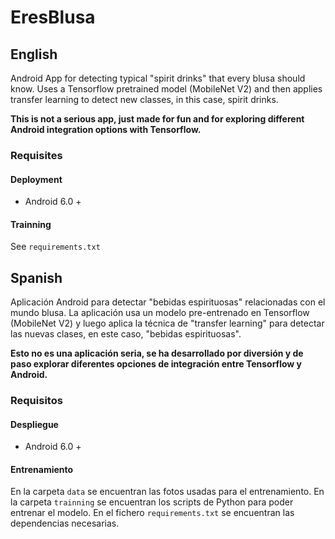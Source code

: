 # EresBlusa

## English
Android App for detecting typical "spirit drinks" that every blusa should know. Uses a Tensorflow pretrained model (MobileNet V2) and then applies transfer learning to detect new classes, in this case, spirit drinks. 

**This is not a serious app, just made for fun and for exploring different Android integration options with Tensorflow.**

### Requisites

#### Deployment 

 * Android 6.0 +

#### Trainning

See ```requirements.txt``` 
 
## Spanish
Aplicación Android para detectar "bebidas espirituosas" relacionadas con el mundo blusa. La aplicación usa un modelo pre-entrenado en Tensorflow (MobileNet V2) y luego aplica la técnica de "transfer learning" para detectar las nuevas clases, en este caso,  "bebidas espirituosas". 

**Esto no es una aplicación seria, se ha desarrollado por diversión y de paso explorar diferentes opciones de integración entre Tensorflow y Android.**

### Requisitos

#### Despliegue 

 * Android 6.0 +

#### Entrenamiento
En la carpeta ```data``` se encuentran las fotos usadas para el entrenamiento. En la carpeta ```trainning``` se encuentran los scripts de Python para poder entrenar el modelo. En el fichero ```requirements.txt``` se encuentran las dependencias necesarias. 
